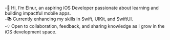 -👋 Hi, I’m Elnur, an aspiring iOS Developer passionate about learning and building impactful mobile apps.                                                                                
-📚 Currently enhancing my skills in Swift, UIKit, and SwiftUI.                                                                                                                           
-💡 Open to collaboration, feedback, and sharing knowledge as I grow in the iOS development space.

<!---
Elnur416/Elnur416 is a ✨ special ✨ repository because its `README.md` (this file) appears on your GitHub profile.
You can click the Preview link to take a look at your changes.
--->

